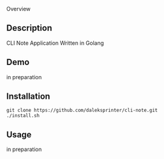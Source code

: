 Overview

## Description
 CLI Note Application Written in Golang

## Demo
 in preparation
 
## Installation
```
git clone https://github.com/daleksprinter/cli-note.git
./install.sh
```
## Usage
 in preparation
